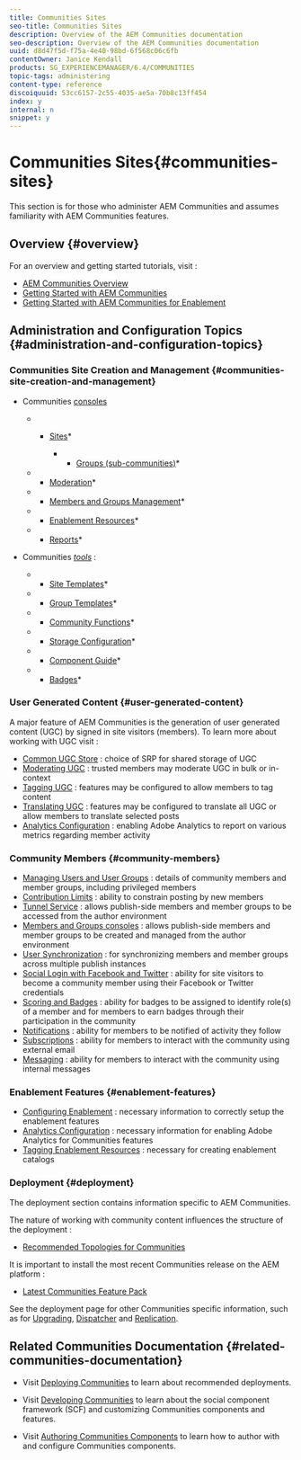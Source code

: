 ```yaml
---
title: Communities Sites
seo-title: Communities Sites
description: Overview of the AEM Communities documentation
seo-description: Overview of the AEM Communities documentation
uuid: d8d47f5d-f75a-4e40-98bd-6f568c06c6fb
contentOwner: Janice Kendall
products: SG_EXPERIENCEMANAGER/6.4/COMMUNITIES
topic-tags: administering
content-type: reference
discoiquuid: 53cc6157-2c55-4035-ae5a-70b8c13ff454
index: y
internal: n
snippet: y
---
```


# Communities Sites{#communities-sites}

This section is for those who administer AEM Communities and assumes familiarity with AEM Communities features.

## Overview {#overview}

For an overview and getting started tutorials, visit :

* [AEM Communities Overview](../../communities/using/overview.md)
* [Getting Started with AEM Communities](../../communities/using/getting-started.md)
* [Getting Started with AEM Communities for Enablement](../../communities/using/getting-started-enablement.md)

## Administration and Configuration Topics {#administration-and-configuration-topics}

### Communities Site Creation and Management {#communities-site-creation-and-management}

* Communities [consoles](../../communities/using/consoles.md)

    * * [Sites](../../communities/using/sites-console.md)*

        * * [Groups (sub-communities)](../../communities/using/groups.md)*

    * * [Moderation](../../communities/using/moderation.md)*
    * * [Members and Groups Management](../../communities/using/members.md)*
    * * [Enablement Resources](../../communities/using/resources.md)*
    * * [Reports](../../communities/using/reports.md)*

* Communities [*tools*](../../communities/using/tools.md) :

    * * [Site Templates](../../communities/using/sites.md)*
    * * [Group Templates](../../communities/using/tools-groups.md)*
    * * [Community Functions](../../communities/using/functions.md)*
    * * [Storage Configuration](../../communities/using/srp-config.md)*
    * * [Component Guide](../../communities/using/components-guide.md)*
    * * [Badges](../../communities/using/badges.md)*

### User Generated Content {#user-generated-content}

A major feature of AEM Communities is the generation of user generated content (UGC) by signed in site visitors (members). To learn more about working with UGC visit :

* [Common UGC Store](../../communities/using/working-with-srp.md) : choice of SRP for shared storage of UGC
* [Moderating UGC](../../communities/using/moderate-ugc.md) : trusted members may moderate UGC in bulk or in-context
* [Tagging UGC](../../communities/using/tag-ugc.md) : features may be configured to allow members to tag content
* [Translating UGC](../../communities/using/translate-ugc.md) : features may be configured to translate all UGC or allow members to translate selected posts
* [Analytics Configuration](../../communities/using/analytics.md) : enabling Adobe Analytics to report on various metrics regarding member activity

### Community Members {#community-members}

* [Managing Users and User Groups](../../communities/using/users.md) : details of community members and member groups, including privileged members
* [Contribution Limits](../../communities/using/limits.md) : ability to constrain posting by new members
* [Tunnel Service](../../communities/using/deploy-communities.md#tunnelserviceonauthor) : allows publish-side members and member groups to be accessed from the author environment
* [Members and Groups consoles](../../communities/using/members.md) : allows publish-side members and member groups to be created and managed from the author environment
* [User Synchronization](../../communities/using/sync.md) : for synchronizing members and member groups across multiple publish instances
* [Social Login with Facebook and Twitter](../../communities/using/social-login.md) : ability for site visitors to become a community member using their Facebook or Twitter credentials
* [Scoring and Badges](../../communities/using/implementing-scoring.md) : ability for badges to be assigned to identify role(s) of a member and for members to earn badges through their participation in the community
* [Notifications](../../communities/using/notifications.md) : ability for members to be notified of activity they follow
* [Subscriptions](../../communities/using/subscriptions.md) : ability for members to interact with the community using external email
* [Messaging](../../communities/using/messaging.md) : ability for members to interact with the community using internal messages

### Enablement Features {#enablement-features}

* [Configuring Enablement](../../communities/using/enablement.md) : necessary information to correctly setup the enablement features
* [Analytics Configuration](../../communities/using/analytics.md) : necessary information for enabling Adobe Analytics for Communities features
* [Tagging Enablement Resources](../../communities/using/tag-resources.md) : necessary for creating enablement catalogs

### Deployment {#deployment}

The deployment section contains information specific to AEM Communities.

The nature of working with community content influences the structure of the deployment :

* [Recommended Topologies for Communities](../../communities/using/topologies.md)

It is important to install the most recent Communities release on the AEM platform :

* [Latest Communities Feature Pack](../../communities/using/deploy-communities.md#latestfeaturepack)

See the deployment page for other Communities specific information, such as for [Upgrading](../../communities/using/upgrade.md), [Dispatcher](../../communities/using/dispatcher.md) and [Replication](../../communities/using/deploy-communities.md#replicationagentsonauthor).

## Related Communities Documentation {#related-communities-documentation}

* Visit [Deploying Communities](../../communities/using/deploy-communities.md) to learn about recommended deployments.

* Visit [Developing Communities](../../communities/using/communities.md) to learn about the social component framework (SCF) and customizing Communities components and features.

* Visit [Authoring Communities Components](../../communities/using/author-communities.md) to learn how to author with and configure Communities components.

